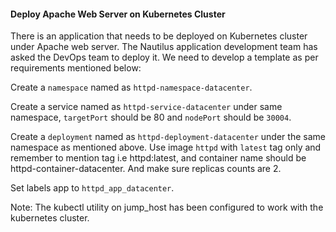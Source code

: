 #### Deploy Apache Web Server on Kubernetes Cluster

There is an application that needs to be deployed on Kubernetes cluster under Apache web server. The Nautilus application development team has asked the DevOps team to deploy it. We need to develop a template as per requirements mentioned below:

Create a `namespace` named as `httpd-namespace-datacenter`.

Create a service named as `httpd-service-datacenter` under same namespace, `targetPort` should be 80 and `nodePort` should be `30004`.

Create a `deployment` named as `httpd-deployment-datacenter` under the same namespace as mentioned above. Use image `httpd` with `latest` tag only and remember to mention tag i.e httpd:latest, and container name should be httpd-container-datacenter. And make sure replicas counts are 2.

Set labels app to `httpd_app_datacenter`.

Note: The kubectl utility on jump_host has been configured to work with the kubernetes cluster.
